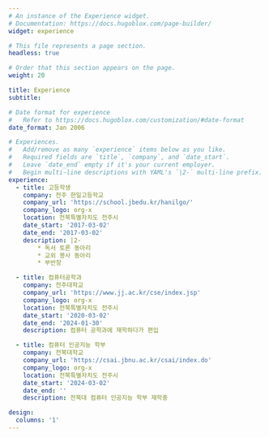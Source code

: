```yaml
---
# An instance of the Experience widget.
# Documentation: https://docs.hugoblox.com/page-builder/
widget: experience

# This file represents a page section.
headless: true

# Order that this section appears on the page.
weight: 20

title: Experience
subtitle:

# Date format for experience
#   Refer to https://docs.hugoblox.com/customization/#date-format
date_format: Jan 2006

# Experiences.
#   Add/remove as many `experience` items below as you like.
#   Required fields are `title`, `company`, and `date_start`.
#   Leave `date_end` empty if it's your current employer.
#   Begin multi-line descriptions with YAML's `|2-` multi-line prefix.
experience:
  - title: 고등학생
    company: 전주 한일고등학교
    company_url: 'https://school.jbedu.kr/hanilgo/'
    company_logo: org-x
    location: 전북특별자치도 전주시
    date_start: '2017-03-02'
    date_end: '2017-03-02'
    description: |2-
        * 독서 토론 동아리
        * 교외 봉사 동아리
        * 부반장

  - title: 컴퓨터공학과
    company: 전주대학교
    company_url: 'https://www.jj.ac.kr/cse/index.jsp'
    company_logo: org-x
    location: 전북특별자치도 전주시
    date_start: '2020-03-02'
    date_end: '2024-01-30'
    description: 컴퓨터 공학과에 재학하다가 편입

  - title: 컴퓨터 인공지능 학부
    company: 전북대학교
    company_url: 'https://csai.jbnu.ac.kr/csai/index.do'
    company_logo: org-x
    location: 전북특별자치도 전주시
    date_start: '2024-03-02'
    date_end: ''
    description: 전북대 컴퓨터 인공지능 학부 재학중

design:
  columns: '1'
---
```

